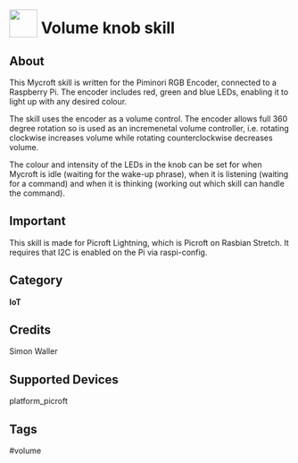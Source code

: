# <img src='https://raw.githack.com/FortAwesome/Font-Awesome/master/svgs/solid/volume-down.svg' card_color='#022B4F' width='50' height='50' style='vertical-align:bottom'/> Volume knob skill

## About
This Mycroft skill is written for the Piminori RGB Encoder, connected to a Raspberry Pi. The encoder includes red, green and blue LEDs, enabling it to light up with any desired colour.

The skill uses the encoder as a volume control. The encoder allows full 360 degree rotation so is used as an incremenetal volume controller, i.e. rotating clockwise increases volume while rotating counterclockwise decreases volume.

The colour and intensity of the LEDs in the knob can be set for when Mycroft is idle (waiting for the wake-up phrase), when it is listening (waiting for a command) and when it is thinking (working out which skill can handle the command).

## Important
This skill is made for Picroft Lightning, which is Picroft on Rasbian Stretch. It requires that I2C is enabled on the Pi via raspi-config.

## Category
**IoT**

## Credits
Simon Waller

## Supported Devices
platform_picroft

## Tags
#volume

